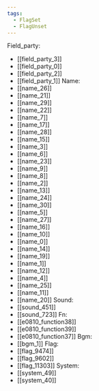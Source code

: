 ```yaml
---
tags:
  - FlagSet
  - FlagUnset
---
```

Field_party:
- [[field_party_3]]
- [[field_party_0]]
- [[field_party_2]]
- [[field_party_1]]
Name:
- [[name_26]]
- [[name_21]]
- [[name_29]]
- [[name_22]]
- [[name_7]]
- [[name_17]]
- [[name_28]]
- [[name_15]]
- [[name_3]]
- [[name_6]]
- [[name_23]]
- [[name_9]]
- [[name_8]]
- [[name_2]]
- [[name_13]]
- [[name_24]]
- [[name_30]]
- [[name_5]]
- [[name_27]]
- [[name_16]]
- [[name_10]]
- [[name_0]]
- [[name_14]]
- [[name_19]]
- [[name_1]]
- [[name_12]]
- [[name_4]]
- [[name_25]]
- [[name_11]]
- [[name_20]]
Sound:
- [[sound_451]]
- [[sound_723]]
Fn:
- [[e0810_function38]]
- [[e0810_function39]]
- [[e0810_function37]]
Bgm:
- [[bgm_1]]
Flag:
- [[flag_9474]]
- [[flag_9602]]
- [[flag_11303]]
System:
- [[system_49]]
- [[system_40]]
